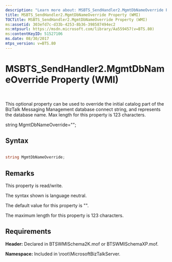 ```yaml
---
description: "Learn more about: MSBTS_SendHandler2.MgmtDbNameOverride Property (WMI)"
title: MSBTS_SendHandler2.MgmtDbNameOverride Property (WMI)
TOCTitle: MSBTS_SendHandler2.MgmtDbNameOverride Property (WMI)
ms:assetid: 303efd7c-d33b-4253-8b36-398587494ec2
ms:mtpsurl: https://msdn.microsoft.com/library/Aa559457(v=BTS.80)
ms:contentKeyID: 51527106
ms.date: 08/30/2017
mtps_version: v=BTS.80
---
```


# MSBTS\_SendHandler2.MgmtDbNameOverride Property (WMI)

 

This optional property can be used to override the initial catalog part of the BizTalk Messaging Management database connect string, and represents the database name. Max length for this property is 123 characters.

string MgmtDbNameOverride="";

## Syntax

```C#
  
string MgmtDbNameOverride;  
```

## Remarks

This property is read/write.

The syntax shown is language neutral.

The default value for this property is "".

The maximum length for this property is 123 characters.

## Requirements

**Header:** Declared in BTSWMISchema2K.mof or BTSWMISchemaXP.mof.

**Namespace:** Included in \\root\\MicrosoftBizTalkServer.

